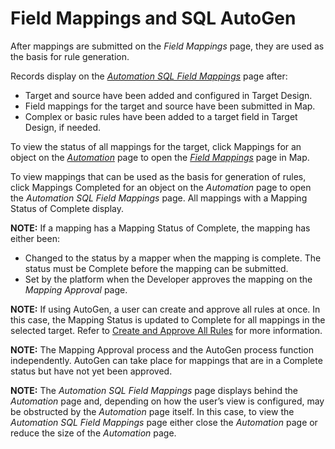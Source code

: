 # Field Mappings and SQL AutoGen

After mappings are submitted on the *Field Mappings* page, they are used
as the basis for rule generation.

Records display on the *[Automation SQL Field
Mappings](../Page_Desc/Automation_SQL_Field_Mappings_H.htm)* page after:

  - Target and source have been added and configured in Target Design.
  - Field mappings for the target and source have been submitted in Map.
  - Complex or basic rules have been added to a target field in Target
    Design, if needed.

To view the status of all mappings for the target, click Mappings for an
object on the *[Automation](../Page_Desc/Automation_page.htm)* page to
open the *[Field Mappings](../../Map/Page_Desc/Field_Mappings_H.htm)*
page in Map.

To view mappings that can be used as the basis for generation of rules,
click Mappings Completed for an object on the *Automation* page to open
the *Automation SQL Field Mappings* page. All mappings with a Mapping
Status of Complete display.

**NOTE:** If a mapping has a Mapping Status of Complete, the mapping has
either been:

  - Changed to the status by a mapper when the mapping is complete. The
    status must be Complete before the mapping can be submitted.
  - Set by the platform when the Developer approves the mapping on the
    *Mapping Approval* page.

**NOTE:** If using AutoGen, a user can create and approve all rules at
once. In this case, the Mapping Status is updated to Complete for all
mappings in the selected target. Refer to [Create and Approve All
Rules](Create_and_Approve_all_rule.htm) for more information.

**NOTE:** The Mapping Approval process and the AutoGen process function
independently. AutoGen can take place for mappings that are in a
Complete status but have not yet been approved.

<span style="font-weight: bold;">NOTE:</span> The *Automation SQL Field
Mappings* page displays behind the *Automation* page and, depending on
how the user’s view is configured, may be obstructed by the *Automation*
page itself. In this case, to view the *Automation SQL Field Mappings*
page either close the *Automation* page or reduce the size of the
*Automation* page.
